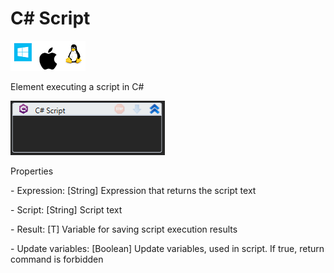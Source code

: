 # C# Script

![](<../../../.gitbook/assets/image (101).png>)

Element executing a script in C#

![](<../../../.gitbook/assets/1 (134).png>)

Properties

&#x20;\- Expression: \[String] Expression that returns the script text

&#x20;\- Script: \[String] Script text

&#x20;\- Result: \[T] Variable for saving script execution results

&#x20;\- Update variables: \[Boolean] Update variables, used in script. If true, return command is forbidden
